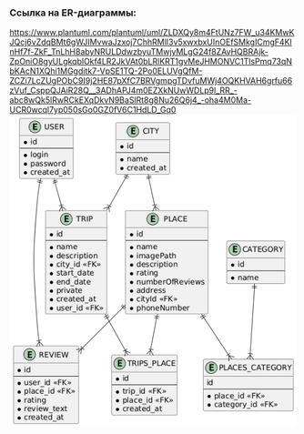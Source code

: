 ### Cсылка на ER-диаграммы:
https://www.plantuml.com/plantuml/uml/ZLDXQy8m4FtUNz7FW_u34KMwKJQcj6vZdqBMt6gWJIMvwaJzxoj7ChhRMlI3v5xwxbxUInOEfSMkgICmgF4KlnHf7f-ZkF_TnLhH8abyNRULDdwzbyuTMwjyMLgG24f8ZAvHQBRAjk-ZpOniO8gyULgkqblOkf4LR2JkVAt0bLRlKRT1gvMeJHMONVC1TlsPmq73qNbKAcN1XQhi1MGgditk7-VpSE1TQ-2Po0ELUVgQfM-ZCZi7LcZUgPObC9I9j2HE87pXfC7BRVgmpgTDvfuMWj4OQKHVAH6grfu66zVuf_CsppQJAiR28Q__3ADhAPJ4m0EZXkNUwWDLp9l_RR_-abc8wQk5lRwRCkEXqDkvN9BaSlRt8g8Nu26Q6j4_-oha4M0Ma-UCR0wcql7yp050sGo0GZ0fV6C1HdLD_Gq0
![Alt text](image.png)
